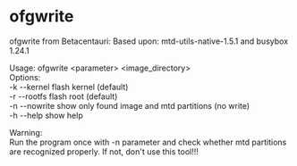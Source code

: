 ofgwrite
========

ofgwrite from Betacentauri: Based upon: mtd-utils-native-1.5.1 and busybox 1.24.1

Usage: ofgwrite &lt;parameter&gt; &lt;image_directory&gt;  
Options:  
-k --kernel flash kernel (default)  
-r --rootfs flash root (default)  
-n --nowrite show only found image and mtd partitions (no write)  
-h --help show help  

Warning:  
Run the program once with -n parameter and check whether mtd partitions   
are recognized properly. If not, don't use this tool!!!
